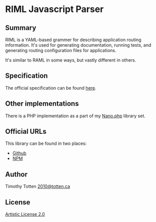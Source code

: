 # RIML Javascript Parser

## Summary

RIML is a YAML-based grammer for describing application routing information.
It's used for generating documentation, running tests, and generating routing
configuration files for applications.

It's similar to RAML in some ways, but vastly different in others.

## Specification

The official specification can be found [here](https://github.com/supernovus/riml-spec).

## Other implementations

There is a PHP implementation as a part of my [Nano.php](https://github.com/supernovus/nano.php) library set.

## Official URLs

This library can be found in two places:

 * [Github](https://github.com/supernovus/riml.js)
 * [NPM](https://www.npmjs.com/package/riml)

## Author

Timothy Totten <2010@totten.ca>

## License

[Artistic License 2.0](http://www.perlfoundation.org/artistic_license_2_0)
